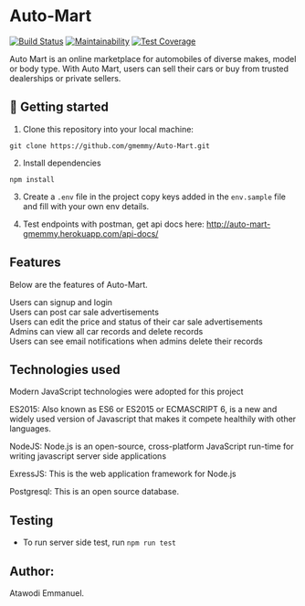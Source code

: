 # Auto-Mart
[![Build Status](https://travis-ci.com/gmemmy/Auto-Mart.svg?branch=develop)](https://travis-ci.com/gmemmy/Auto-Mart)
[![Maintainability](https://api.codeclimate.com/v1/badges/4372719a036c56ec4149/maintainability)](https://codeclimate.com/github/gmemmy/Auto-Mart/maintainability)
[![Test Coverage](https://api.codeclimate.com/v1/badges/a99a88d28ad37a79dbf6/test_coverage)](https://codeclimate.com/github/codeclimate/codeclimate/test_coverage)

Auto Mart is an online marketplace for automobiles of diverse makes, model or body type. With Auto Mart, users can sell their cars or buy from trusted dealerships or private sellers.

## 📖 Getting started

1. Clone this repository into your local machine:
```
git clone https://github.com/gmemmy/Auto-Mart.git
```
2. Install dependencies
```
npm install
```
3. Create a `.env` file in the project copy keys added in the `env.sample` file and fill with your own env details.

 4. Test endpoints with postman, get api docs here: http://auto-mart-gmemmy.herokuapp.com/api-docs/

## Features
Below are the features of Auto-Mart.

Users can signup and login<br/>
Users can post car sale advertisements<br/>
Users can edit the price and status of their car sale advertisements<br/>
Admins can view all car records and delete records<br/>
Users can see email notifications when admins delete their records<br/>

## Technologies used

Modern JavaScript technologies were adopted for this project

ES2015: Also known as ES6 or ES2015 or ECMASCRIPT 6, is a new and widely used version of Javascript
that makes it compete healthily with other languages.

NodeJS: Node.js is an open-source, cross-platform JavaScript run-time for writing javascript server side applications

ExressJS: This is the web application framework for Node.js

Postgresql: This is an open source database.


## Testing
- To run server side test, run `npm run test`

## Author:
Atawodi Emmanuel.
